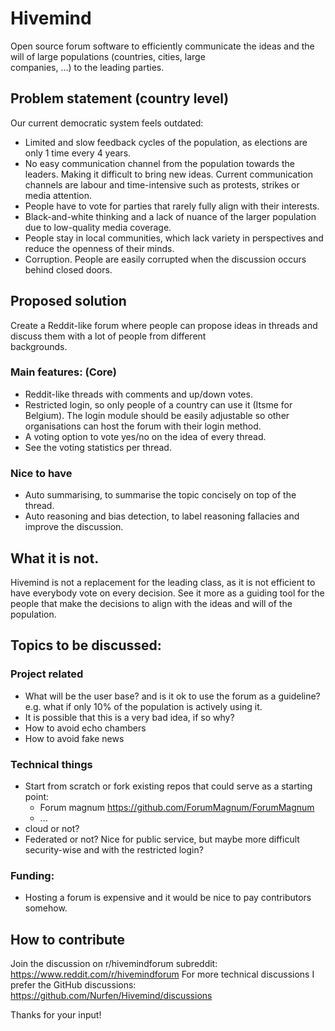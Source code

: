 # Hivemind

Open source forum software to efficiently communicate the 
 ideas and the will of large populations (countries, cities, large  
companies, …) to the leading parties.


## Problem statement (country level)

Our current democratic system feels outdated:

- Limited and slow feedback cycles of the population, as elections are only 1 time every 4 years.
- No easy communication channel from the population towards the
leaders. Making it difficult to bring new ideas. Current communication
channels are labour and time-intensive such as protests, strikes or
media attention.
- People have to vote for parties that rarely fully align with their interests.
- Black-and-white thinking and a lack of nuance of the larger population due to low-quality media coverage.
- People stay in local communities, which lack variety in perspectives and reduce the openness of their minds.
- Corruption. People are easily corrupted when the discussion occurs behind closed doors.

## Proposed solution

Create a Reddit-like forum where people can propose ideas 
 in threads and discuss them with a lot of people from different  
backgrounds.

### Main features: (Core)

- Reddit-like threads with comments and up/down votes.
- Restricted login, so only people of a country can use it (Itsme for Belgium). The login module should be easily adjustable so other
organisations can host the forum with their login method.
- A voting option to vote yes/no on the idea of every thread.
- See the voting statistics per thread.

### Nice to have

- Auto summarising, to summarise the topic concisely on top of the thread.
- Auto reasoning and bias detection, to label reasoning fallacies and improve the discussion.

## What it is not.

Hivemind is not a replacement for the leading class, as it
  is not efficient to have everybody vote on every decision. See it 
more as a guiding tool for the people that make the decisions to 
align with the ideas and will of the population.


## Topics to be discussed:


### Project related

- What will be the user base? and is it ok to use the forum as a
guideline? e.g. what if only 10% of the population is actively using it.
- It is possible that this is a very bad idea, if so why?
- How to avoid echo chambers
- How to avoid fake news


### Technical things

- Start from scratch or fork existing repos that could serve as a starting point:
    - Forum magnum https://github.com/ForumMagnum/ForumMagnum
    - ...
- cloud or not?
- Federated or not? Nice for public service, but maybe more difficult security-wise and with the restricted login?


### Funding:

- Hosting a forum is expensive and it would be nice to pay contributors somehow.


## How to contribute

Join the discussion on r/hivemindforum subreddit: https://www.reddit.com/r/hivemindforum
For more technical discussions I prefer the GitHub discussions: https://github.com/Nurfen/Hivemind/discussions

Thanks for your input!